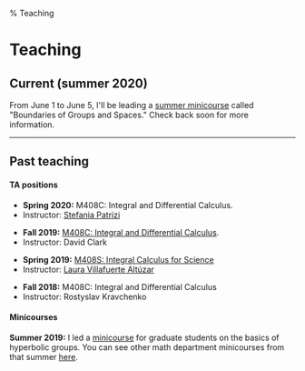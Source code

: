 % Teaching


Teaching
===================

## Current (summer 2020)

From June 1 to June 5, I'll be leading a [summer minicourse](https://web.ma.utexas.edu/SMC/) called "Boundaries of Groups and Spaces." Check back soon for more information.

***********************

## Past teaching

#### TA positions

- **Spring 2020:** M408C: Integral and Differential Calculus.
- Instructor: [Stefania Patrizi](http://stepatrizi.altervista.org/)

<!-- -->

- **Fall 2019:** [M408C: Integral and Differential Calculus](https://web.ma.utexas.edu/users/clark/Courses/2019/Fall/408C/408C.html).
- Instructor: David Clark

<!-- -->
 
- **Spring 2019:** [M408S: Integral Calculus for Science](https://sites.google.com/site/lauravillafuertealtuzar030680/home/teaching/m408s--52-54)
- Instructor: [Laura Villafuerte Altúzar](https://sites.google.com/site/lauravillafuertealtuzar030680/)

<!-- -->
 
- **Fall 2018:** M408C: Integral and Differential Calculus
- Instructor: Rostyslav Kravchenko

#### Minicourses

**Summer 2019:** I led a [minicourse](teaching/hyperbolic_smc.html) for graduate students on the basics of hyperbolic groups. You can see other math department minicourses from that summer [here](https://web.ma.utexas.edu/SMC/2019/Minicourses.html).

